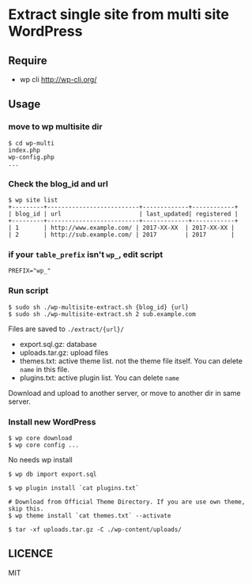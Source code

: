 # Extract single site from multi site WordPress

## Require
- wp cli http://wp-cli.org/

## Usage

### move to wp multisite dir
```
$ cd wp-multi
index.php
wp-config.php
...
```

### Check the blog_id and url
```
$ wp site list
+---------+--------------------------+-------------+------------+
| blog_id | url                      | last_updated| registered |
+---------+--------------------------+-------------+------------+
| 1       | http://www.example.com/ | 2017-XX-XX  | 2017-XX-XX |
| 2       | http://sub.example.com/ | 2017        | 2017       |
```

### if your `table_prefix` isn't `wp_`, edit script
```
PREFIX="wp_"
```

### Run script

```
$ sudo sh ./wp-multisite-extract.sh {blog_id} {url}
$ sudo sh ./wp-multisite-extract.sh 2 sub.example.com
```

Files are saved to `./extract/{url}/`

- export.sql.gz: database
- uploads.tar.gz: upload files
- themes.txt: active theme list. not the theme file itself. You can delete `name` in this file.
- plugins.txt: active plugin list. You can delete `name`


Download and upload to another server, or move to another dir in same server.

### Install new WordPress
```
$ wp core download
$ wp core config ...
```

No needs wp install

```
$ wp db import export.sql

$ wp plugin install `cat plugins.txt`
```

```
# Download from Official Theme Directory. If you are use own theme, skip this.
$ wp theme install `cat themes.txt` --activate

$ tar -xf uploads.tar.gz -C ./wp-content/uploads/
```

## LICENCE
MIT
